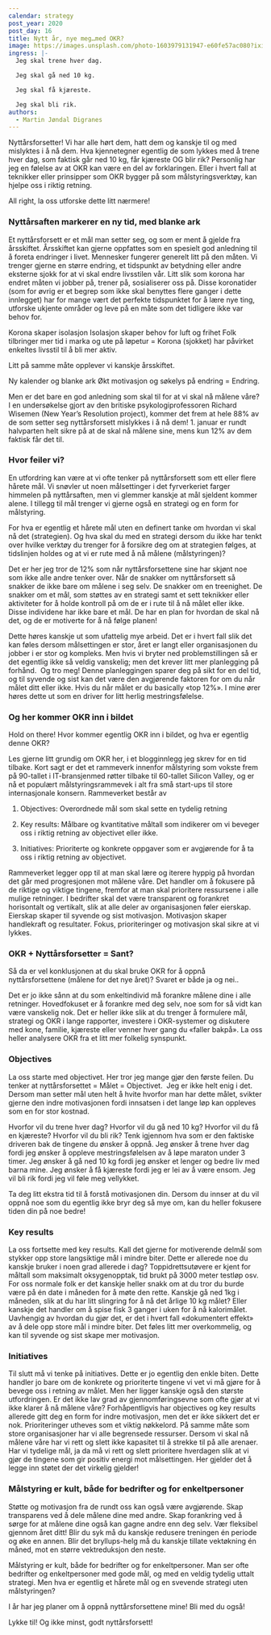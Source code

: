 ```yaml
---
calendar: strategy
post_year: 2020
post_day: 16
title: Nytt år, nye meg…med OKR?
image: https://images.unsplash.com/photo-1603979131947-e60fe57ac080?ixid=MXwxMjA3fDB8MHxwaG90by1wYWdlfHx8fGVufDB8fHw%3D&ixlib=rb-1.2.1&auto=format&fit=crop&w=1770&q=80
ingress: |-
  Jeg skal trene hver dag. 

  Jeg skal gå ned 10 kg. 

  Jeg skal få kjæreste.

  Jeg skal bli rik.
authors:
  - Martin Jøndal Digranes
---
```

Nyttårsforsetter! Vi har alle hørt dem, hatt dem og kanskje til og med mislyktes i å nå dem. Hva kjennetegner egentlig de som lykkes med å trene hver dag, som faktisk går ned 10 kg, får kjæreste OG blir rik? Personlig har jeg en følelse av at OKR kan være en del av forklaringen. Eller i hvert fall at teknikker eller prinsipper som OKR bygger på som målstyringsverktøy, kan hjelpe oss i riktig retning. 

All right, la oss utforske dette litt nærmere!

### Nyttårsaften markerer en ny tid, med blanke ark

Et nyttårsforsett er et mål man setter seg, og som er ment å gjelde fra årsskiftet. Årsskiftet kan gjerne oppfattes som en spesielt god anledning til å foreta endringer i livet. Mennesker fungerer generelt litt på den måten. Vi trenger gjerne en større endring, et tidspunkt av betydning eller andre eksterne sjokk for at vi skal endre livsstilen vår. Litt slik som korona har endret måten vi jobber på, trener på, sosialiserer oss på. Disse koronatider (som for øvrig er et begrep som ikke skal benyttes flere ganger i dette innlegget) har for mange vært det perfekte tidspunktet for å lære nye ting, utforske ukjente områder og leve på en måte som det tidligere ikke var behov for. 



Korona skaper isolasjon Isolasjon skaper behov for luft og frihet Folk tilbringer mer tid i marka og ute på løpetur = Korona (sjokket) har påvirket enkeltes livsstil til å bli mer aktiv.

Litt på samme måte opplever vi kanskje årsskiftet. 

Ny kalender og blanke ark Økt motivasjon og søkelys på endring = Endring. 

Men er det bare en god anledning som skal til for at vi skal nå målene våre? I en undersøkelse gjort av den britiske psykologiprofessoren Richard Wisemen (New Year’s Resolution project), kommer det frem at hele 88% av de som setter seg nyttårsforsett mislykkes i å nå dem! 1. januar er rundt halvparten helt sikre på at de skal nå målene sine, mens kun 12% av dem faktisk får det til. 

### Hvor feiler vi?

En utfordring kan være at vi ofte tenker på nyttårsforsett som ett eller flere hårete mål. Vi snøvler ut noen målsettinger i det fyrverkeriet farger himmelen på nyttårsaften, men vi glemmer kanskje at mål sjeldent kommer alene. I tillegg til mål trenger vi gjerne også en strategi og en form for målstyring. 

For hva er egentlig et hårete mål uten en definert tanke om hvordan vi skal nå det (strategien). Og hva skal du med en strategi dersom du ikke har tenkt over hvilke verktøy du trenger for å forsikre deg om at strategien følges, at tidslinjen holdes og at vi er rute med å nå målene (målstyringen)? 

Det er her jeg tror de 12% som når nyttårsforsettene sine har skjønt noe som ikke alle andre tenker over. Når de snakker om nyttårsforsett så snakker de ikke bare om målene i seg selv. De snakker om en treenighet. De snakker om et mål, som støttes av en strategi samt et sett teknikker eller aktiviteter for å holde kontroll på om de er i rute til å nå målet eller ikke. Disse individene har ikke bare et mål. De har en plan for hvordan de skal nå det, og de er motiverte for å nå følge planen!

Dette høres kanskje ut som ufattelig mye arbeid. Det er i hvert fall slik det kan føles dersom målsettingen er stor, året er langt eller organisasjonen du jobber i er stor og kompleks. Men hvis vi bryter ned problemstillingen så er det egentlig ikke så veldig vanskelig; men det krever litt mer planlegging på forhånd.  Og tro meg! Denne planleggingen sparer deg på sikt for en del tid, og til syvende og sist kan det være den avgjørende faktoren for om du når målet ditt eller ikke. Hvis du når målet er du basically «top 12%». I mine ører høres dette ut som en driver for litt herlig mestringsfølelse. 

### Og her kommer OKR inn i bildet

Hold on there! Hvor kommer egentlig OKR inn i bildet, og hva er egentlig denne OKR?

Les gjerne litt grundig om OKR her, i et blogginnlegg jeg skrev for en tid tilbake. Kort sagt er det et rammeverk innenfor målstyring som vokste frem på 90-tallet i IT-bransjenmed røtter tilbake til 60-tallet Silicon Valley, og er nå et populært målstyringsrammevek i alt fra små start-ups til store internasjonale konsern. Rammeverket består av

1) Objectives: Overordnede mål som skal sette en tydelig retning

2) Key results: Målbare og kvantitative måltall som indikerer om vi beveger oss i riktig retning av objectivet eller ikke. 

3) Initiatives: Prioriterte og konkrete oppgaver som er avgjørende for å ta oss i riktig retning av objectivet. 

Rammeverket legger opp til at man skal lære og iterere hyppig på hvordan det går med progresjonen mot målene våre. Det handler om å fokusere på de riktige og viktige tingene, fremfor at man skal prioritere ressursene i alle mulige retninger. I bedrifter skal det være transparent og forankret horisontalt og vertikalt, slik at alle deler av organisasjonen føler eierskap. Eierskap skaper til syvende og sist motivasjon. Motivasjon skaper handlekraft og resultater. Fokus, prioriteringer og motivasjon skal sikre at vi lykkes. 

### OKR + Nyttårsforsetter = Sant?

Så da er vel konklusjonen at du skal bruke OKR for å oppnå nyttårsforsettene (målene for det nye året)? Svaret er både ja og nei..

Det er jo ikke sånn at du som enkeltindivid må forankre målene dine i alle retninger. Hovedfokuset er å forankre med deg selv, noe som for så vidt kan være vanskelig nok. Det er heller ikke slik at du trenger å formulere mål, strategi og OKR i lange rapporter, investere i OKR-systemer og diskutere med kone, familie, kjæreste eller venner hver gang du «faller bakpå». La oss heller analysere OKR fra et litt mer folkelig synspunkt. 

### Objectives

La oss starte med objectivet. Her tror jeg mange gjør den første feilen. Du tenker at nyttårsforsettet = Målet = Objectivet.  Jeg er ikke helt enig i det. Dersom man setter mål uten helt å hvite hvorfor man har dette målet, svikter gjerne den indre motivasjonen fordi innsatsen i det lange løp kan oppleves som en for stor kostnad. 

Hvorfor vil du trene hver dag? Hvorfor vil du gå ned 10 kg? Hvorfor vil du få en kjæreste? Hvorfor vil du bli rik? Tenk igjennom hva som er den faktiske driveren bak de tingene du ønsker å oppnå. Jeg ønsker å trene hver dag fordi jeg ønsker å oppleve mestringsfølelsen av å løpe maraton under 3 timer. Jeg ønsker å gå ned 10 kg fordi jeg ønsker et lenger og bedre liv med barna mine. Jeg ønsker å få kjæreste fordi jeg er lei av å være ensom. Jeg vil bli rik fordi jeg vil føle meg vellykket. 

Ta deg litt ekstra tid til å forstå motivasjonen din. Dersom du innser at du vil oppnå noe som du egentlig ikke bryr deg så mye om, kan du heller fokusere tiden din på noe bedre!

### Key results

La oss fortsette med key results. Kall det gjerne for motiverende delmål som stykker opp store langsiktige mål i mindre biter. Dette er allerede noe du kanskje bruker i noen grad allerede i dag? Toppidrettsutøvere er kjent for måltall som maksimalt oksygenopptak, tid brukt på 3000 meter testløp osv. For oss normale folk er det kanskje heller snakk om at du tror du burde være på én date i måneden for å møte den rette. Kanskje gå ned 1kg i måneden, slik at du har litt slingring for å nå det årlige 10 kg målet? Eller kanskje det handler om å spise fisk 3 ganger i uken for å nå kalorimålet. Uavhengig av hvordan du gjør det, er det i hvert fall «dokumentert effekt» av å dele opp store mål i mindre biter. Det føles litt mer overkommelig, og kan til syvende og sist skape mer motivasjon. 

### Initiatives

Til slutt må vi tenke på initiatives. Dette er jo egentlig den enkle biten. Dette handler jo bare om de konkrete og prioriterte tingene vi vet vi må gjøre for å bevege oss i retning av målet. Men her ligger kanskje også den største utfordringen. Er det ikke lav grad av gjennomføringsevne som ofte gjør at vi ikke klarer å nå målene våre? Forhåpentligvis har objectives og key results allerede gitt deg en form for indre motivasjon, men det er ikke sikkert det er nok. Prioriteringer utheves som et viktig nøkkelord. På samme måte som store organisasjoner har vi alle begrensede ressurser. Dersom vi skal nå målene våre har vi rett og slett ikke kapasitet til å strekke til på alle arenaer. Har vi tydelige mål, ja da må vi rett og slett prioritere hverdagen slik at vi gjør de tingene som gir positiv energi mot målsettingen. Her gjelder det å legge inn støtet der det virkelig gjelder!

### Målstyring er kult, både for bedrifter og for enkeltpersoner

Støtte og motivasjon fra de rundt oss kan også være avgjørende. Skap transparens ved å dele målene dine med andre. Skap forankring ved å sørge for at målene dine også kan gagne andre enn deg selv. Vær fleksibel gjennom året ditt! Blir du syk må du kanskje redusere treningen én periode og øke en annen. Blir det bryllups-helg må du kanskje tillate vektøkning én måned, mot en større vektreduksjon den neste. 

Målstyring er kult, både for bedrifter og for enkeltpersoner. Man ser ofte bedrifter og enkeltpersoner med gode mål, og med en veldig tydelig uttalt strategi. Men hva er egentlig et hårete mål og en svevende strategi uten målstyringen? 

I år har jeg planer om å oppnå nyttårsforsettene mine! Bli med du også!

Lykke til! Og ikke minst, godt nyttårsforsett!
